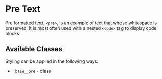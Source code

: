 # Pre Text

Pre formatted text, `<pre>`, is an example of text that whose whitespace is preserved. It is most often used with a nested `<code>` tag to display code blocks

## Available Classes

Styling can be applied in the following ways:

* `.base__pre` - class

